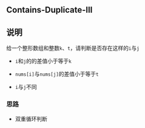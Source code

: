 ## Contains-Duplicate-III

## 说明
给一个整形数组和整数`k`、`t`，请判断是否存在这样的`i`与`j`

- `i`和`j`的的差值小于等于`k`

- `nums[i]`与`nums[j]`的差值小于等于`t`

- `i`与`j`不同


### 思路

- 双重循环判断